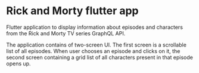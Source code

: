 # Rick and Morty flutter app

Flutter application to display information about episodes and characters from the Rick and Morty TV series GraphQL API.

The application contains of two-screen UI. The first screen is a scrollable list of all episodes. When user chooses an episode and clicks on it, the second screen containing a grid list of all characters present in that episode opens up.
